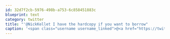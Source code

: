 ```yaml
---
id: 32d7f2cb-5976-498b-a753-6c858451883c
blueprint: text
category: twitter
title: "'@NickKellet I have the hardcopy if you want to borrow"
caption: '<span class="username username_linked">@<a href="https://twitter.com/NickKellet" title="Nick Kellet">NickKellet</a></span> I have the hardcopy if you want to borrow'
---
```

